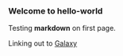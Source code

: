 ### Welcome to hello-world


Testing **markdown** on first page.

Linking out to [Galaxy](https://usegalaxy.org/)
